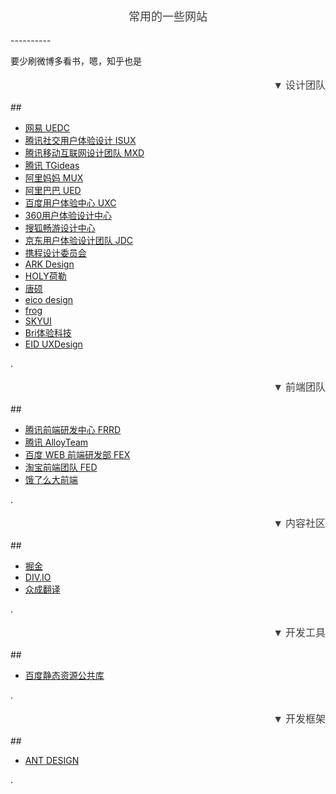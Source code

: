 
<p align="center" style="font-family: 微软雅黑;font-size: 18px;color: #3e3e3e;">常用的一些网站</p>
----------

要少刷微博多看书，嗯，知乎也是



<p align="right" style="font-family: 微软雅黑;font-size: 16px;color: #3e3e3e;"> ▼ 设计团队</p>
##

- [网易 UEDC](http://uedc.163.com/) 
- [腾讯社交用户体验设计 ISUX](https://isux.tencent.com/)
- [腾讯移动互联网设计团队 MXD](http://mxd.tencent.com/)
- [腾讯 TGideas](http://tgideas.qq.com/)
- [阿里妈妈 MUX](http://mux.alimama.com/)
- [阿里巴巴 UED](http://www.aliued.cn/)
- [百度用户体验中心 UXC](http://mux.baidu.com/)
- [360用户体验设计中心](http://uxc.360.cn/)
- [搜狐畅游设计中心](http://vc.changyou.com/)
- [京东用户体验设计团队 JDC](http://jdc.jd.com/)
- [携程设计委员会](http://ued.ctrip.com/blog/)
- [ARK Design](http://www.arkdesign.cn/)
- [HOLY荷勒](http://www.inholy.com/)
- [唐硕](http://www.tangux.com/)
- [eico design](http://eicodesign.com/)
- [frog](http://www.frogdesign.cn/)
- [SKYUI](http://www.skyui.com/)
- [Bri体验科技](http://brixd.com/)
- [EID UXDesign](http://www.eidcenter.com/)

.

<p align="right" style="font-family: 微软雅黑;font-size: 16px;color: #3e3e3e;"> ▼ 前端团队</p>
##

- [腾讯前端研发中心 FRRD](http://qqfe.org/)
- [腾讯 AlloyTeam](http://www.alloyteam.com/)
- [百度 WEB 前端研发部 FEX](http://fex.baidu.com/) 
- [淘宝前端团队 FED](http://taobaofed.org/)
- [饿了么大前端](https://fe.ele.me/)

.

<p align="right" style="font-family: 微软雅黑;font-size: 16px;color: #3e3e3e;"> ▼ 内容社区</p>
##

- [掘金](https://gold.xitu.io/)
- [DIV.IO](http://div.io)
- [众成翻译](http://www.zcfy.cc/)

.

<p align="right" style="font-family: 微软雅黑;font-size: 16px;color: #3e3e3e;"> ▼ 开发工具</p>
##

- [百度静态资源公共库](http://cdn.code.baidu.com/)

.

<p align="right" style="font-family: 微软雅黑;font-size: 16px;color: #3e3e3e;"> ▼ 开发框架</p>
##

- [ANT DESIGN](https://ant.design/)

.
